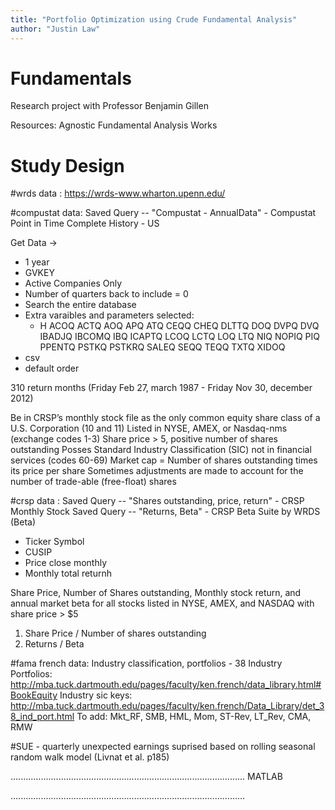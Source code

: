 ```yaml
---
title: "Portfolio Optimization using Crude Fundamental Analysis"
author: "Justin Law"
---
```

# Fundamentals
Research project with Professor Benjamin Gillen

Resources:
Agnostic Fundamental Analysis Works


# Study Design
#wrds data : https://wrds-www.wharton.upenn.edu/

#compustat data:
Saved Query -- "Compustat - AnnualData" - Compustat Point in Time Complete History - US

Get Data ->
- 1 year
- GVKEY
- Active Companies Only
- Number of quarters back to include = 0
- Search the entire database
- Extra varaibles and parameters selected: 
  -   H  ACOQ ACTQ AOQ APQ ATQ CEQQ CHEQ DLTTQ DOQ DVPQ DVQ IBADJQ IBCOMQ IBQ ICAPTQ LCOQ LCTQ LOQ LTQ NIQ NOPIQ PIQ PPENTQ PSTKQ PSTKRQ SALEQ SEQQ TEQQ TXTQ XIDOQ 
- csv
- default order

310 return months (Friday Feb 27, march 1987 - Friday Nov 30, december 2012)

Be in CRSP’s monthly stock file as the only common equity share class of a U.S. Corporation (10 and 11)
Listed in NYSE, AMEX, or Nasdaq-nms (exchange codes 1-3)
Share price > 5, positive number of shares outstanding
Posses Standard Industry Classification (SIC) not in financial services (codes 60-69)
Market cap = Number of shares outstanding times its price per share
Sometimes adjustments are made to account for the number of trade-able (free-float) shares


#crsp data :
Saved Query -- "Shares outstanding, price, return" - CRSP Monthly Stock
Saved Query -- "Returns, Beta" - CRSP Beta Suite by WRDS (Beta)

- Ticker Symbol
- CUSIP
- Price close monthly
- Monthly total returnh

Share Price, Number of Shares outstanding, Monthly stock return, and annual market beta for all stocks listed in NYSE, AMEX, and NASDAQ with share price > $5

1) Share Price / Number of shares outstanding
2) Returns / Beta

#fama french data:
Industry classification, portfolios - 38 Industry Portfolios: http://mba.tuck.dartmouth.edu/pages/faculty/ken.french/data_library.html#BookEquity
Industry sic keys:
http://mba.tuck.dartmouth.edu/pages/faculty/ken.french/Data_Library/det_38_ind_port.html
To add:
Mkt_RF, SMB, HML, Mom, ST-Rev, LT_Rev, CMA, RMW

#SUE - quarterly unexpected earnings suprised based on rolling seasonal random walk model (Livnat et al. p185)


.............................................................................................
MATLAB


.............................................................................................

